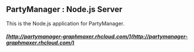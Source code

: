 ## PartyManager : Node.js Server

This is the Node.js application for PartyManager.

##### [http://partymanager-graphmaxer.rhcloud.com/](http://partymanager-graphmaxer.rhcloud.com/)
